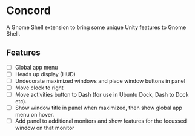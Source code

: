 # Concord

A Gnome Shell extension to bring some unique Unity features to Gnome Shell.

## Features

- [ ] Global app menu
- [ ] Heads up display (HUD)
- [ ] Undecorate maximized windows and place window buttons in panel
- [ ] Move clock to right
- [ ] Move activities button to Dash (for use in Ubuntu Dock, Dash to Dock etc).
- [ ] Show window title in panel when maximized, then show global app menu on hover.
- [ ] Add panel to additional monitors and show features for the focussed window on that monitor
